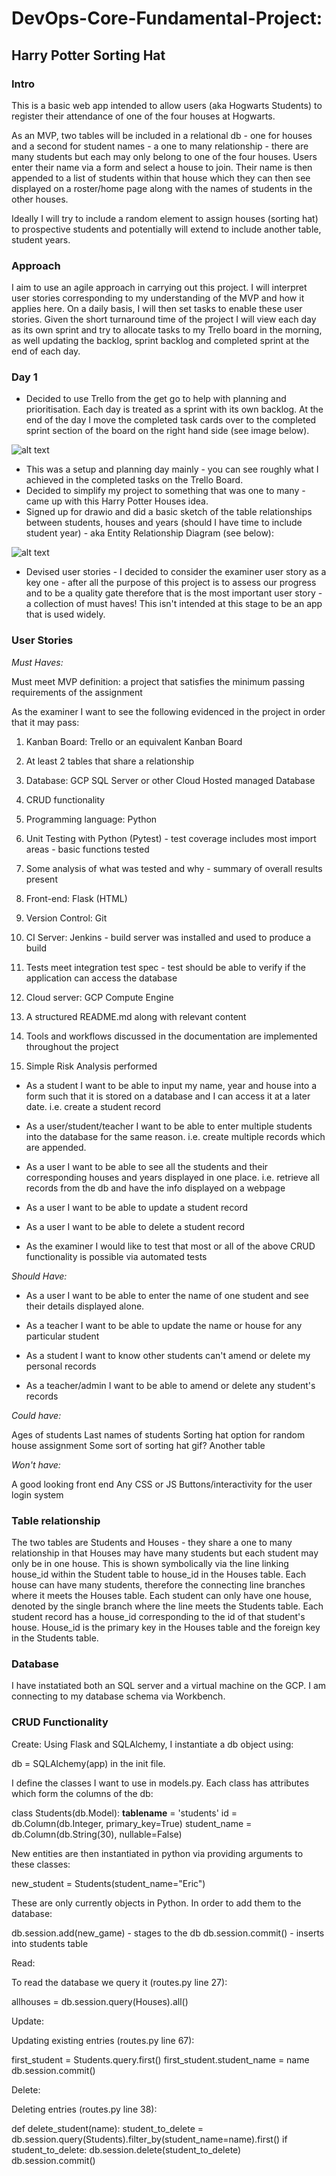 # DevOps-Core-Fundamental-Project: 
## Harry Potter Sorting Hat
### Intro

This is a basic web app intended to allow users (aka Hogwarts Students) to register their attendance of one of the four houses at Hogwarts.

As an MVP, two tables will be included in a relational db - one for houses and a second for student names - a one to many relationship - there are many students but each may only belong to one of the four houses.  Users enter their name via a form and select a house to join.
Their name is then appended to a list of students within that house which they can then see displayed on a roster/home page along with the names of students in the other houses.

Ideally I will try to include a random element to assign houses (sorting hat) to prospective students and potentially will extend to include another table, student 
years.

### Approach

I aim to use an agile approach in carrying out this project.  I will interpret user stories corresponding to my understanding of the MVP
and how it applies here.  On a daily basis, I will then set tasks to enable these user stories.  Given the short 
turnaround time of the project I will view each day as its own sprint and try to allocate tasks to my Trello board in the morning, as well 
updating the backlog, sprint backlog and completed sprint at the end of each day.

### Day 1
* Decided to use Trello from the get go to help with planning and prioritisation.  Each day is treated as a sprint with its own backlog.  At the end of the day I move the completed task cards over to the completed sprint section of the board on the right hand side (see image below).

![alt text](https://github.com/Harry84/DevOps-Core-Fundamental-Project/blob/main/Trello%20Board%20Day1.JPG)


* This was a setup and planning day mainly - you can see roughly what I achieved in the completed tasks on the Trello Board.
* Decided to simplify my project to something that was one to many - came up with this Harry Potter Houses idea.
* Signed up for drawio and did a basic sketch of the table relationships between students, houses and years (should I have time to include student year) - aka Entity Relationship Diagram (see below):

![alt text](https://github.com/Harry84/DevOps-Core-Fundamental-Project/blob/main/Hogwarts%20Houses%20ERD.drawio.png)

* Devised user stories - I decided to consider the examiner user story as a key one - after all the purpose of this project is to assess our progress and to be a quality gate therefore that is the most important user story - a collection of must haves!  This isn't intended at this stage to be an app that is used widely.

### User Stories

_Must Haves:_

Must meet MVP definition: a project that satisfies the minimum passing requirements of the assignment

As the examiner I want to see the following evidenced in the project in order that it may pass:

1. Kanban Board: Trello or an equivalent Kanban Board 
2. At least 2 tables that share a relationship
3. Database: GCP SQL Server or other Cloud Hosted managed Database
4. CRUD functionality
5. Programming language: Python
6. Unit Testing with Python (Pytest) - test coverage includes most import areas - basic functions tested

7. Some analysis of what was tested and why - summary of overall results present
8. Front-end: Flask (HTML)
9. Version Control: Git
10. CI Server: Jenkins - build server was installed and used to produce a build
11. Tests meet integration test spec - test should be able to verify if the application can access the database
12. Cloud server: GCP Compute Engine
13. A structured README.md along with relevant content
14. Tools and workflows discussed in the documentation are implemented throughout the project
15. Simple Risk Analysis performed

* As a student I want to be able to input my name, year and house into a form such that
it is stored on a database and I can access it at a later date.  i.e. create a student record

* As a user/student/teacher I want to be able to enter multiple students into the database for the
same reason. i.e. create multiple records which are appended.

* As a user I want to be able to see all the students and their corresponding houses and years
displayed in one place. i.e. retrieve all records from the db and have the info displayed on a webpage

* As a user I want to be able to update a student record

* As a user I want to be able to delete a student record

* As the examiner I would like to test that most or all of the above CRUD functionality is possible via automated tests


_Should Have:_

* As a user I want to be able to enter the name of one student and see their details displayed
alone.

* As a teacher I want to be able to update the name or house for any particular student

* As a student I want to know other students can't amend or delete my personal records

* As a teacher/admin I want to be able to amend or delete any student's records


_Could have:_

Ages of students
Last names of students
Sorting hat option for random house assignment
Some sort of sorting hat gif?
Another table


_Won't have:_

A good looking front end
Any CSS or JS
Buttons/interactivity for the user
login system

### Table relationship

The two tables are Students and Houses - they share a one to many relationship in that Houses may have many students but each student may only be in one house.  This is shown symbolically via the line linking house_id within the Student table to house_id in the Houses table.   Each house can have many students, therefore the connecting line branches where it meets the Houses table.  Each student can only have one house, denoted by the single branch where the line meets the Students table.  Each student record has a house_id corresponding to the id of that student's house.  House_id is the primary key in the Houses table and the foreign key in the Students table.

### Database

I have instatiated both an SQL server and a virtual machine on the GCP.  I am connecting to my database schema via Workbench.

### CRUD Functionality

Create: Using Flask and SQLAlchemy, I instantiate a db object using:

db = SQLAlchemy(app) in the init file.

I define the classes I want to use in models.py.  Each class has attributes which form the columns of the db:

class Students(db.Model):
    __tablename__ = 'students'
    id = db.Column(db.Integer, primary_key=True)
    student_name = db.Column(db.String(30), nullable=False)

New entities are then instantiated in python via providing arguments to these classes:

new_student = Students(student_name="Eric")

These are only currently objects in Python.  In order to add them to the database:

db.session.add(new_game)            - stages to the db
db.session.commit()                 - inserts into students table

Read:

To read the database we query it (routes.py line 27):

allhouses = db.session.query(Houses).all()

Update:

Updating existing entries (routes.py line 67):

first_student = Students.query.first()
first_student.student_name = name
db.session.commit()

Delete:

Deleting entries (routes.py line 38):

def delete_student(name):
    student_to_delete = db.session.query(Students).filter_by(student_name=name).first()
    if student_to_delete:
        db.session.delete(student_to_delete)
        db.session.commit()










